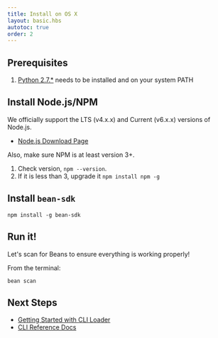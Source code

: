 ```yaml
---
title: Install on OS X
layout: basic.hbs
autotoc: true
order: 2
---
```


## Prerequisites

1. [Python 2.7.*](https://www.python.org/downloads/) needs to be installed and on your system PATH

## Install Node.js/NPM

We officially support the LTS (v4.x.x) and Current (v6.x.x) versions of Node.js.

* [Node.js Download Page](https://nodejs.org/en/download/)

Also, make sure NPM is at least version 3+.

1. Check version, `npm --version`.
2. If it is less than 3, upgrade it `npm install npm -g`

## Install `bean-sdk`

```
npm install -g bean-sdk
```

## Run it!

Let's scan for Beans to ensure everything is working properly!

From the terminal:

```
bean scan
```

## Next Steps

* [Getting Started with CLI Loader](../../getting-started/cli-loader/)
* [CLI Reference Docs](../cli-reference)
